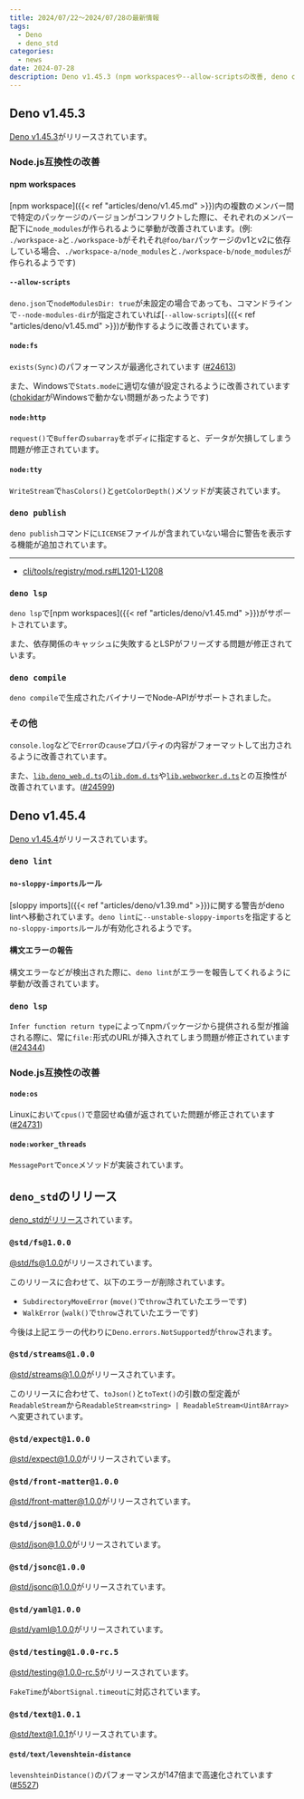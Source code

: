 ```yaml
---
title: 2024/07/22〜2024/07/28の最新情報
tags:
  - Deno
  - deno_std
categories:
  - news
date: 2024-07-28
description: Deno v1.45.3 (npm workspacesや--allow-scriptsの改善, deno compileでのNode-APIサポートなど), Deno v1.45.4 (deno lintでno-sloppy-importsルールや構文エラーの報告がサポートなど), deno_stdのリリース (@std/{fs,streams,expect,front-matter,json,jsonc,yaml}@1.0.0がリリースなど)
---
```


## Deno v1.45.3

[Deno v1.45.3](https://github.com/denoland/deno/releases/tag/v1.45.3)がリリースされています。

### Node.js互換性の改善

#### npm workspaces

[npm workspace]({{< ref "articles/deno/v1.45.md" >}})内の複数のメンバー間で特定のパッケージのバージョンがコンフリクトした際に、それぞれのメンバー配下に`node_modules`が作られるように挙動が改善されています。(例: `./workspace-a`と`./workspace-b`がそれそれ`@foo/bar`パッケージのv1とv2に依存している場合、`./workspace-a/node_modules`と`./workspace-b/node_modules`が作られるようです)

#### `--allow-scripts`

`deno.json`で`nodeModulesDir: true`が未設定の場合であっても、コマンドラインで`--node-modules-dir`が指定されていれば[`--allow-scripts`]({{< ref "articles/deno/v1.45.md" >}})が動作するように改善されています。

#### `node:fs`

`exists(Sync)`のパフォーマンスが最適化されています ([#24613](https://github.com/denoland/deno/pull/24613))

また、Windowsで`Stats.mode`に適切な値が設定されるように改善されています ([chokidar](https://github.com/paulmillr/chokidar)がWindowsで動かない問題があったようです)

#### `node:http`

`request()`で`Buffer`の`subarray`をボディに指定すると、データが欠損してしまう問題が修正されています。

#### `node:tty`

`WriteStream`で`hasColors()`と`getColorDepth()`メソッドが実装されています。

### `deno publish`

`deno publish`コマンドに`LICENSE`ファイルが含まれていない場合に警告を表示する機能が追加されています。

---

- [cli/tools/registry/mod.rs#L1201-L1208](https://github.com/denoland/deno/blob/v1.45.3/cli/tools/registry/mod.rs#L1201-L1208)

### `deno lsp`

`deno lsp`で[npm workspaces]({{< ref "articles/deno/v1.45.md" >}})がサポートされています。

また、依存関係のキャッシュに失敗するとLSPがフリーズする問題が修正されています。

### `deno compile`

`deno compile`で生成されたバイナリーでNode-APIがサポートされました。

### その他

`console.log`などで`Error`の`cause`プロパティの内容がフォーマットして出力されるように改善されています。

また、[`lib.deno_web.d.ts`](https://github.com/denoland/deno/blob/v1.45.3/ext/web/lib.deno_web.d.ts)の[`lib.dom.d.ts`](https://github.com/denoland/deno/blob/v1.45.3/cli/tsc/dts/lib.dom.d.ts)や[`lib.webworker.d.ts`](https://github.com/denoland/deno/blob/v1.45.3/cli/tsc/dts/lib.webworker.d.ts)との互換性が改善されています。([#24599](https://github.com/denoland/deno/pull/24599))

## Deno v1.45.4

[Deno v1.45.4](https://github.com/denoland/deno/releases/tag/v1.45.4)がリリースされています。

### `deno lint`

#### `no-sloppy-imports`ルール

[sloppy imports]({{< ref "articles/deno/v1.39.md" >}})に関する警告がdeno lintへ移動されています。`deno lint`に`--unstable-sloppy-imports`を指定すると`no-sloppy-imports`ルールが有効化されるようです。

#### 構文エラーの報告

構文エラーなどが検出された際に、`deno lint`がエラーを報告してくれるように挙動が改善されています。

### `deno lsp`

`Infer function return type`によってnpmパッケージから提供される型が推論される際に、常に`file:`形式のURLが挿入されてしまう問題が修正されています ([#24344](https://github.com/denoland/deno/issues/24344))

### Node.js互換性の改善

#### `node:os`

Linuxにおいて`cpus()`で意図せぬ値が返されていた問題が修正されています ([#24731](https://github.com/denoland/deno/issues/24731))

#### `node:worker_threads`

`MessagePort`で`once`メソッドが実装されています。

## `deno_std`のリリース

[deno_stdがリリース](https://github.com/denoland/std/releases/tag/release-2024.07.26)されています。

### `@std/fs@1.0.0`

[@std/fs@1.0.0](https://jsr.io/@std/fs@1.0.0)がリリースされています。

このリリースに合わせて、以下のエラーが削除されています。

- `SubdirectoryMoveError` (`move()`で`throw`されていたエラーです)
- `WalkError` (`walk()`で`throw`されていたエラーです)

今後は上記エラーの代わりに`Deno.errors.NotSupported`が`throw`されます。

### `@std/streams@1.0.0`

[@std/streams@1.0.0](https://jsr.io/@std/streams@1.0.0)がリリースされています。

このリリースに合わせて、`toJson()`と`toText()`の引数の型定義が`ReadableStream`から`ReadableStream<string> | ReadableStream<Uint8Array>`へ変更されています。


### `@std/expect@1.0.0`

[@std/expect@1.0.0](https://jsr.io/@std/expect@1.0.0)がリリースされています。

### `@std/front-matter@1.0.0`

[@std/front-matter@1.0.0](https://jsr.io/@std/front-matter@1.0.0)がリリースされています。

### `@std/json@1.0.0`

[@std/json@1.0.0](https://jsr.io/@std/json@1.0.0)がリリースされています。

### `@std/jsonc@1.0.0`

[@std/jsonc@1.0.0](https://jsr.io/@std/jsonc@1.0.0)がリリースされています。

### `@std/yaml@1.0.0`

[@std/yaml@1.0.0](https://jsr.io/@std/yaml@1.0.0)がリリースされています。

### `@std/testing@1.0.0-rc.5`

[@std/testing@1.0.0-rc.5](https://jsr.io/@std/testing@1.0.0-rc.5)がリリースされています。

`FakeTime`が`AbortSignal.timeout`に対応されています。

### `@std/text@1.0.1`

[@std/text@1.0.1](https://jsr.io/@std/text@1.0.1)がリリースされています。

#### `@std/text/levenshtein-distance`

`levenshteinDistance()`のパフォーマンスが147倍まで高速化されています ([#5527](https://github.com/denoland/std/pull/5527))
